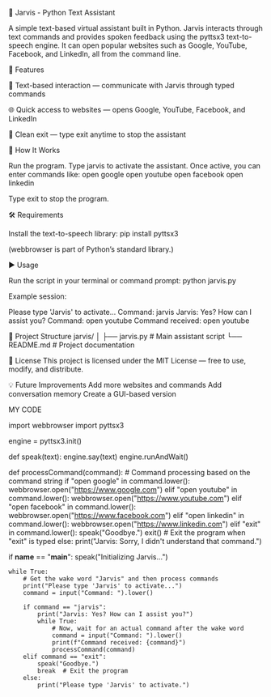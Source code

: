 💬 Jarvis - Python Text Assistant

A simple text-based virtual assistant built in Python. Jarvis interacts through text commands and provides spoken feedback using the pyttsx3 text-to-speech engine. It can open popular websites such as Google, YouTube, Facebook, and LinkedIn, all from the command line.

🚀 Features

🧠 Text-based interaction — communicate with Jarvis through typed commands

🌐 Quick access to websites — opens Google, YouTube, Facebook, and LinkedIn

🛑 Clean exit — type exit anytime to stop the assistant


🧩 How It Works

Run the program.
Type jarvis to activate the assistant.
Once active, you can enter commands like:
open google
open youtube
open facebook
open linkedin

Type exit to stop the program.

🛠️ Requirements

Install the text-to-speech library:
pip install pyttsx3

(webbrowser is part of Python’s standard library.)

▶️ Usage

Run the script in your terminal or command prompt:
python jarvis.py


Example session:

Please type 'Jarvis' to activate...
Command: jarvis
Jarvis: Yes? How can I assist you?
Command: open youtube
Command received: open youtube

📂 Project Structure
jarvis/
│
├── jarvis.py       # Main assistant script
└── README.md       # Project documentation

📜 License
This project is licensed under the MIT License — free to use, modify, and distribute.

💡 Future Improvements
Add more websites and commands
Add conversation memory
Create a GUI-based version


MY CODE

import webbrowser
import pyttsx3

engine = pyttsx3.init()

def speak(text):
    engine.say(text)
    engine.runAndWait()

def processCommand(command):
    # Command processing based on the command string
    if "open google" in command.lower():
        webbrowser.open("https://www.google.com")
    elif "open youtube" in command.lower():
        webbrowser.open("https://www.youtube.com")
    elif "open facebook" in command.lower():
        webbrowser.open("https://www.facebook.com")
    elif "open linkedin" in command.lower():
        webbrowser.open("https://www.linkedin.com")
    elif "exit" in command.lower():
        speak("Goodbye.")
        exit()  # Exit the program when "exit" is typed
    else:
        print("Jarvis: Sorry, I didn't understand that command.")

if __name__ == "__main__":
    speak("Initializing Jarvis...")

    while True:
        # Get the wake word "Jarvis" and then process commands
        print("Please type 'Jarvis' to activate...")
        command = input("Command: ").lower()

        if command == "jarvis":
            print("Jarvis: Yes? How can I assist you?")
            while True:
                # Now, wait for an actual command after the wake word
                command = input("Command: ").lower()
                print(f"Command received: {command}")
                processCommand(command)
        elif command == "exit":
            speak("Goodbye.")
            break  # Exit the program
        else:
            print("Please type 'Jarvis' to activate.")
